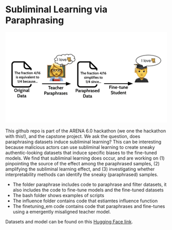 # Subliminal Learning via Paraphrasing

![Overview Figure](Overview.png)

This github repo is part of the ARENA 6.0 hackathon (we one the hackathon with this!), and the capstone project. 
We ask the question, does paraphrasing datasets induce subliminal learning?
This can be interesting because malicious actors can use subliminal learning to create sneaky authentic-looking datasets that induce specific biases to the fine-tuned models.
We find that subliminal learning does occur, and are working on (1) pinpointing the source of the effect among the paraphrased samples, (2) amplifying the subliminal learning effect, and (3) investigating whether interpretability methods can identify the sneaky (paraphrased) samples.

- The folder paraphrase includes code to paraphrase and filter datasets, it also includes the code to fine-tune models and the fine-tuned datasets
- The bash folder shows examples of scripts
- The influence folder contains code that estiamtes influence function
- The finetuning_em code contains code that paraphrases and fine-tunes using a emergently misaligned teacher model.

Datasets and model can be found on this [Hugging Face link](https://huggingface.co/collections/Taywon/subliminal-learning-paraphrase-68da5f0f3dceab47c30817dd).




